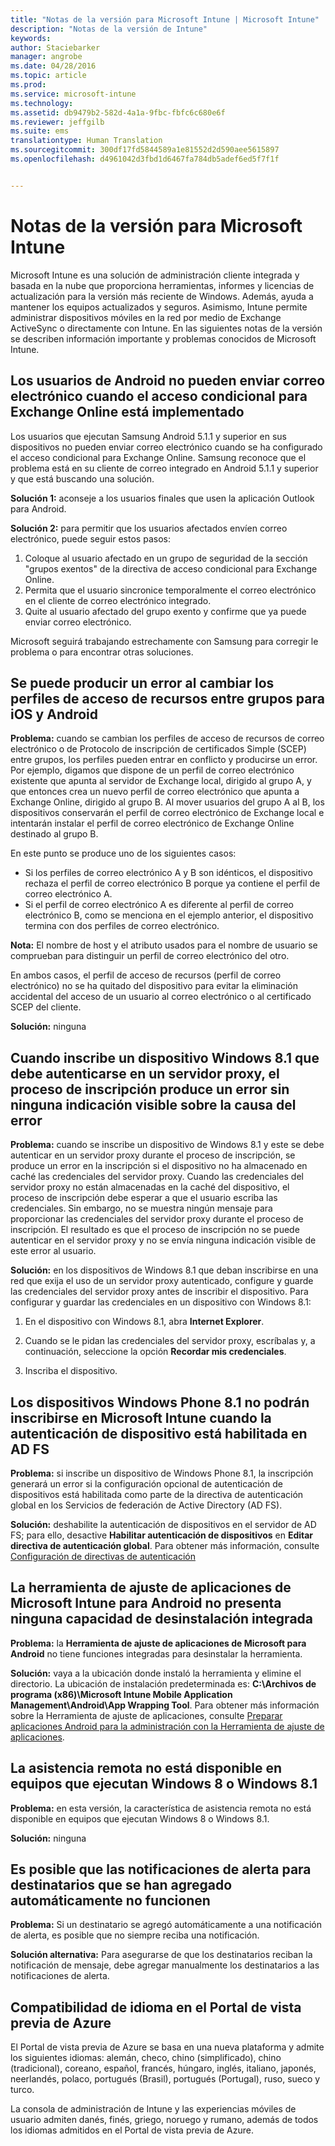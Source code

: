 ```yaml
---
title: "Notas de la versión para Microsoft Intune | Microsoft Intune"
description: "Notas de la versión de Intune"
keywords: 
author: Staciebarker
manager: angrobe
ms.date: 04/28/2016
ms.topic: article
ms.prod: 
ms.service: microsoft-intune
ms.technology: 
ms.assetid: db9479b2-582d-4a1a-9fbc-fbfc6c680e6f
ms.reviewer: jeffgilb
ms.suite: ems
translationtype: Human Translation
ms.sourcegitcommit: 300df17fd5844589a1e81552d2d590aee5615897
ms.openlocfilehash: d4961042d3fbd1d6467fa784db5adef6ed5f7f1f


---
```


# Notas de la versión para Microsoft Intune
Microsoft Intune es una solución de administración cliente integrada y basada en la nube que proporciona herramientas, informes y licencias de actualización para la versión más reciente de Windows. Además, ayuda a mantener los equipos actualizados y seguros. Asimismo, Intune permite administrar dispositivos móviles en la red por medio de Exchange ActiveSync o directamente con Intune. En las siguientes notas de la versión se describen información importante y problemas conocidos de Microsoft Intune.


## Los usuarios de Android no pueden enviar correo electrónico cuando el acceso condicional para Exchange Online está implementado

Los usuarios que ejecutan Samsung Android 5.1.1 y superior en sus dispositivos no pueden enviar correo electrónico cuando se ha configurado el acceso condicional para Exchange Online. Samsung reconoce que el problema está en su cliente de correo integrado en Android 5.1.1 y superior y que está buscando una solución.

**Solución 1:** aconseje a los usuarios finales que usen la aplicación Outlook para Android.

**Solución 2:** para permitir que los usuarios afectados envíen correo electrónico, puede seguir estos pasos:

1. Coloque al usuario afectado en un grupo de seguridad de la sección "grupos exentos" de la directiva de acceso condicional para Exchange Online.
2. Permita que el usuario sincronice temporalmente el correo electrónico en el cliente de correo electrónico integrado.
3. Quite al usuario afectado del grupo exento y confirme que ya puede enviar correo electrónico.

Microsoft seguirá trabajando estrechamente con Samsung para corregir le problema o para encontrar otras soluciones.



## Se puede producir un error al cambiar los perfiles de acceso de recursos entre grupos para iOS y Android
**Problema:** cuando se cambian los perfiles de acceso de recursos de correo electrónico o de Protocolo de inscripción de certificados Simple (SCEP) entre grupos, los perfiles pueden entrar en conflicto y producirse un error. Por ejemplo, digamos que dispone de un perfil de correo electrónico existente que apunta al servidor de Exchange local, dirigido al grupo A, y que entonces crea un nuevo perfil de correo electrónico que apunta a Exchange Online, dirigido al grupo B. Al mover usuarios del grupo A al B, los dispositivos conservarán el perfil de correo electrónico de Exchange local e intentarán instalar el perfil de correo electrónico de Exchange Online destinado al grupo B.

En este punto se produce uno de los siguientes casos: 
* Si los perfiles de correo electrónico A y B son idénticos, el dispositivo rechaza el perfil de correo electrónico B porque ya contiene el perfil de correo electrónico A.
* Si el perfil de correo electrónico A es diferente al perfil de correo electrónico B, como se menciona en el ejemplo anterior, el dispositivo termina con dos perfiles de correo electrónico.

**Nota:** El nombre de host y el atributo usados para el nombre de usuario se comprueban para distinguir un perfil de correo electrónico del otro.

En ambos casos, el perfil de acceso de recursos (perfil de correo electrónico) no se ha quitado del dispositivo para evitar la eliminación accidental del acceso de un usuario al correo electrónico o al certificado SCEP del cliente.

**Solución:** ninguna

## Cuando inscribe un dispositivo Windows 8.1 que debe autenticarse en un servidor proxy, el proceso de inscripción produce un error sin ninguna indicación visible sobre la causa del error
**Problema:** cuando se inscribe un dispositivo de Windows 8.1 y este se debe autenticar en un servidor proxy durante el proceso de inscripción, se produce un error en la inscripción si el dispositivo no ha almacenado en caché las credenciales del servidor proxy. Cuando las credenciales del servidor proxy no están almacenadas en la caché del dispositivo, el proceso de inscripción debe esperar a que el usuario escriba las credenciales. Sin embargo, no se muestra ningún mensaje para proporcionar las credenciales del servidor proxy durante el proceso de inscripción. El resultado es que el proceso de inscripción no se puede autenticar en el servidor proxy y no se envía ninguna indicación visible de este error al usuario.

**Solución:** en los dispositivos de Windows 8.1 que deban inscribirse en una red que exija el uso de un servidor proxy autenticado, configure y guarde las credenciales del servidor proxy antes de inscribir el dispositivo. Para configurar y guardar las credenciales en un dispositivo con Windows 8.1:

1.  En el dispositivo con Windows 8.1, abra **Internet Explorer**.

2.  Cuando se le pidan las credenciales del servidor proxy, escríbalas y, a continuación, seleccione la opción **Recordar mis credenciales**.

3.  Inscriba el dispositivo.

## Los dispositivos Windows Phone 8.1 no podrán inscribirse en Microsoft Intune cuando la autenticación de dispositivo está habilitada en AD FS
**Problema:** si inscribe un dispositivo de Windows Phone 8.1, la inscripción generará un error si la configuración opcional de autenticación de dispositivos está habilitada como parte de la directiva de autenticación global en los Servicios de federación de Active Directory (AD FS).

**Solución:** deshabilite la autenticación de dispositivos en el servidor de AD FS; para ello, desactive **Habilitar autenticación de dispositivos** en **Editar directiva de autenticación global**. Para obtener más información, consulte [Configuración de directivas de autenticación](http://technet.microsoft.com/library/dn486781.aspx)


## La herramienta de ajuste de aplicaciones de Microsoft Intune para Android no presenta ninguna capacidad de desinstalación integrada
**Problema:** la **Herramienta de ajuste de aplicaciones de Microsoft para Android** no tiene funciones integradas para desinstalar la herramienta.

**Solución:** vaya a la ubicación donde instaló la herramienta y elimine el directorio. La ubicación de instalación predeterminada es: **C:\Archivos de programa (x86)\Microsoft Intune Mobile Application Management\Android\App Wrapping Tool**. Para obtener más información sobre la Herramienta de ajuste de aplicaciones, consulte [Preparar aplicaciones Android para la administración con la Herramienta de ajuste de aplicaciones](/intune/deploy-use/prepare-android-apps-for-mobile-application-management-with-the-microsoft-intune-app-wrapping-tool).

## La asistencia remota no está disponible en equipos que ejecutan Windows 8 o Windows 8.1
**Problema:** en esta versión, la característica de asistencia remota no está disponible en equipos que ejecutan Windows 8 o Windows 8.1.

**Solución:** ninguna

## Es posible que las notificaciones de alerta para destinatarios que se han agregado automáticamente no funcionen
**Problema:** Si un destinatario se agregó automáticamente a una notificación de alerta, es posible que no siempre reciba una notificación.

**Solución alternativa:** Para asegurarse de que los destinatarios reciban la notificación de mensaje, debe agregar manualmente los destinatarios a las notificaciones de alerta.

## Compatibilidad de idioma en el Portal de vista previa de Azure
El Portal de vista previa de Azure se basa en una nueva plataforma y admite los siguientes idiomas: alemán, checo, chino (simplificado), chino (tradicional), coreano, español, francés, húngaro, inglés, italiano, japonés, neerlandés, polaco, portugués (Brasil), portugués (Portugal), ruso, sueco y turco.

La consola de administración de Intune y las experiencias móviles de usuario admiten danés, finés, griego, noruego y rumano, además de todos los idiomas admitidos en el Portal de vista previa de Azure.



<!--HONumber=Jul16_HO4-->


